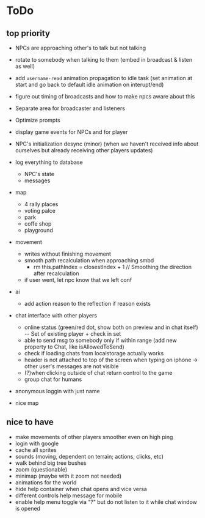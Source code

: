 # ToDo

## top priority

- NPCs are approaching other's to talk but not talking

- rotate to somebody when talking to them (embed in broadcast & listen as well)

- add `username-read` animation propagation to idle task (set animation at start and go back to default idle animation on interupt/end)

- figure out timing of broadcasts and how to make npcs aware about this

- Separate area for broadcaster and listeners

- Optimize prompts

- display game events for NPCs and for player

- NPC's initialization desync (minor) (when we haven't received info about ourselves but already receiving other players updates)

- log everything to database

  - NPC's state
  - messages

- map

  - 4 rally places
  - voting palce
  - park
  - coffe shop
  - playground

- movement

  - writes without finishing movement
  - smooth path recalculation when approaching smbd
    - rm this.pathIndex = closestIndex + 1 // Smoothing the direction after recalculation
  - if user went, let npc know that we left conf

- ai

  - add action reason to the reflection if reason exists

- chat interface with other players
  - online status (green/red dot, show both on preview and in chat itself) -- Set of existing player + check in set
  - able to send msg to somebody only if within range (add new property to Chat, like isAllowedToSend)
  - check if loading chats from localstorage actually works
  - header is not attached to top of the screen when typing on iphone -> other user's messages are not visible
  - (?)when clicking outside of chat return control to the game
  - group chat for humans
- anonymous loggin with just name
- nice map

## nice to have

- make movements of other players smoother even on high ping
- login with google
- cache all sprites
- sounds (moving, dependent on terrain; actions, clicks, etc)
- walk behind big tree bushes
- zoom (questionable)
- minimap (maybe with it zoom not needed)
- animations for the world
- hide help container when chat opens and vice versa
- different controls help message for mobile
- enable help menu toggle via "?" but do not listen to it while chat window is opened
